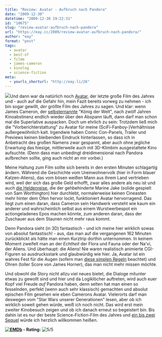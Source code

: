 ```yaml
---
title: "Review: Avatar - Aufbruch nach Pandora"
date: "2009-12-30"
datetime: "2009-12-30 19:22:31"
id: "10675"
slug: "review-avatar-aufbruch-nach-pandora"
url: "https://eay.cc/2009/review-avatar-aufbruch-nach-pandora/"
author: "eay"
format: "post"
tags:
  - avatar
  - best-of
  - filme
  - james-cameron
  - kinolog
  - science-fiction
meta:
  - yourls_shorturl: "http://eay.li/26"
---
```


![](https://eay.cc/uploads/2009/avatar.jpg)Und dann war da natürlich noch [Avatar](http://www.imdb.com/title/tt0499549/), der letzte große Film des Jahres und - auch auf die Gefahr hin, mein Fazit bereits vorweg zu nehmen - ich bin sogar gewillt, _der_ größte Film des Jahres zu sagen. Und klar: wenn James Cameron, der [selbsternannte](http://www.youtube.com/watch?v=xJp7Wd6Af2A) "König der Welt", nach zwölf Jahren Kinoabstinenz endlich wieder über den Abspann läuft, dann darf man schon mal die Superlative auspacken. Doch um ehrlich zu sein: Trotzdem ließ mich die "Vorberichterstattung" zu Avatar für meine (SciFi-Fanboy-)Verhältnisse außergewöhnlich kalt. Irgendwie haben Comic Con-Panels, Trailer und Previews keinen bleibenden Eindruck hinterlassen, so dass ich in Anbetracht des großen Namens zwar gespannt, aber auch ohne jegliche Erwartung das hiesige, mittlerweile auch mit 3D-Klimbim ausgestattete Kino aufsuchte. (Denn dass man unbedingt dreidimensional nach Pandora aufbrechen sollte, ging auch nicht an mir vorbei.)

Meine Haltung zum Film sollte sich bereits in den ersten Minuten schlagartig ändern. Während die Geschichte vom Ureinwohnervolk (hier in Form blauer Katzen-Aliens), das vom bösen weißen Mann aus ihrem Land vertrieben wird, weil der sich das große Geld erhofft, zwar alles andere als neu ist und auch [die Heldenreise](http://de.wikipedia.org/wiki/Heldenreise), die der gehbehinderte Marine Jake (solide gespielt von Sam Worthington) hier durchlebt, normalerweise keinen Cineasten mehr hinter dem Ofen hervor lockt, funktioniert Avatar hervorragend. Das liegt zum einen daran, dass Cameron sein Handwerk versteht wie kaum ein anderer und wahrscheinlich selbst aus einem Wurstwerbespot ein actiongeladenes Epos machen könnte, zum anderen daran, dass der Zuschauer aus dem Staunen nicht mehr raus kommt.

Denn Pandora sieht (in 3D) fantastisch - und ich meine hier wirklich sowas von absolut fantastisch! - aus, das man auf die vergangenen 162 Minuten zurückblickt als hätte man einen Kurztrip dorthin unternommen. In keinem Moment zweifelt man an der _Echtheit_ der Flora und Fauna oder der Na'vi, der Aliens. Und überhaupt: die Aliens! Nie waren realistisch animierte CGI-Figuren so ausdrucksstark und glaubwürdig wie hier. Ja, Avatar ist ein wahres Fest für die Augen (sofern man [diese simplen Regeln](http://www.slashfilm.com/2009/12/19/how-to-avoid-getting-a-headache-during-avatar-or-other-digital-3d-movies/) beachtet) und Ohren (toller Score von James Horner), das man nicht mehr missen möchte.

Und obwohl die Story nicht allzu viel neues bietet, die Dialoge mitunter etwas zu gewollt sind und hier und da Logiklöcher auftreten, wird auch euer Kopf viel Freude _auf_ Pandora haben, denn selten hat man einen so fesselnden, perfekt (wenn auch sehr klassisch) gemachten und absolut epischen Film gesehen wie eben Camerons Avatar. Vielerorts darf man deswegen vom "Star Wars unserer Generationen" lesen, aber ob ich wirklich soweit gehen würde, weiß ich noch nicht. Das wird erst mein zweiter Kinobesuch zeigen und ob ich danach erneut so begeistert bin. Bis dahin ist es nur der beste Science-Fiction-Film des Jahres und [ein bis zwei Sequel](http://www.slashfilm.com/2009/12/28/avatar-2-may-go-off-pandora-and-other-sequel-tidbits/) würde ich herzlich willkommen heißen.

 **[![EMDb](/uploads/pages/emdb/emdb_mini.gif)](http://eay.cc/emdb/) - Rating:** ![5/5](/uploads/pages/emdb/s_5.gif)
